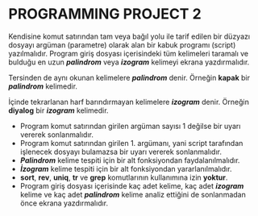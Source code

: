 # PROGRAMMING PROJECT 2
Kendisine komut satırından tam veya bağıl yolu ile tarif edilen bir düzyazı dosyayı argüman (parametre) olarak alan bir kabuk programı (script) yazılmalıdır. Program giriş dosyası içerisindeki tüm kelimeleri taramalı ve bulduğu en uzun ***palindrom*** veya ***izogram*** kelimeyi ekrana yazdırmalıdır.

Tersinden de aynı okunan kelimelere ***palindrom*** denir. Örneğin **kapak** bir ***palindrom*** kelimedir.

İçinde tekrarlanan harf barındırmayan kelimelere ***izogram*** denir. Örneğin **diyalog** bir ***izogram*** kelimedir.

- Program komut satırından girilen argüman sayısı 1 değilse bir uyarı vererek sonlanmalıdır.
- Program komut satırından girilen 1. argümanı, yani script tarafından işlenecek dosyayı bulamazsa bir uyarı vererek sonlanmalıdır.
- ***Palindrom*** kelime tespiti için bir alt fonksiyondan faydalanılmalıdır.
- ***İzogram*** kelime tespiti için bir alt fonksiyondan yararlanılmalıdır.
- **sort**, **rev**, **uniq**, **tr** ve **grep** komutlarının kullanımına izin **yoktur**.
- Program giriş dosyası içerisinde kaç adet kelime, kaç adet ***izogram*** kelime ve kaç adet ***palindrom*** kelime analiz ettiğini de sonlanmadan önce ekrana yazdırmalıdır.
